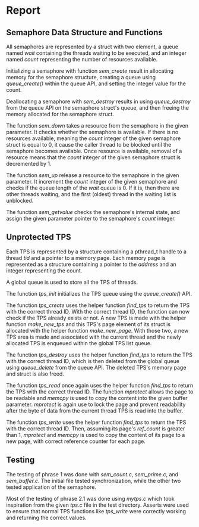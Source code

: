 # Report

## Semaphore Data Structure and Functions
All semaphores are represented by a struct with two element, a
queue named *wait* containing the threads waiting to be executed, 
and an integer named *count* representing the number of resources
available.


Initializing a semaphore with function *sem_create* result in
allocating memory for the semaphore structure, creating a queue
using *queue_create()* within the queue API, and setting
the integer value for the count.


Deallocating a semaphore with *sem_destroy* results in using
*queue_destroy* from the queue API on the semaphore struct's
queue, and then freeing the memory allocated for the
semaphore struct.


The function *sem_down* takes a resource from the semaphore
in the given parameter. It checks whether the semaphore is available.
If there is no resources available, meaning the *count* integer
of the given semaphore struct is equal to 0, it cause the caller thread 
to be blocked until the semaphore becomes available. Once resource is
available, removal of a resource means that the *count* integer
of the given semaphore struct is decremented by 1.


The function *sem_up* release a resource to the semaphore in the 
given parameter. It increment the *count* integer of the given 
semaphore and checks if the queue length of the *wait* queue is
0. If it is, then there are other threads waiting, and the first
(oldest) thread in the waiting list is unblocked.


The function *sem_getvalue* checks the semaphore's internal state, and
assign the given parameter pointer to the semaphore's *count* integer.


## Unprotected TPS
Each TPS is represented by a structure containing a pthread_t handle
to a thread *tid* and a pointer to a memory page. Each memory page is
represented as a structure containing a pointer to the *address* and
an integer representing the count.


A global queue is used to store all the TPS of threads. 


The function *tps_init* initializes the TPS queue using the *queue_create()*
API. 


The function *tps_create* uses the helper function *find_tps* to return
the TPS with the correct thread ID. With the correct thread ID, the function
can now check if the TPS already exists or not. A new TPS is made with
the helper function *make_new_tps* and this TPS's page element of its struct
is allocated with the helper function *make_new_page*. With those two, a new
TPS area is made and associated with the current thread and the newly
allocated TPS is enqueued within the global TPS list queue.


The function *tps_destroy* uses the helper function *find_tps* to return
the TPS with the correct thread ID, which is then deleted from the
global queue using *queue_delete* from the queue API. The deleted
TPS's memory page and struct is also freed.


The function *tps_read* once again uses the helper function *find_tps* to 
return the TPS with the correct thread ID. The function *mprotect* allows
the page to be readable and *memcpy* is used to copy the content into
the given buffer parameter. *mprotect* is again use to lock the page
and prevent readability after the byte of data from the current thread
TPS is read into the buffer.


The function *tps_write* uses the helper function *find_tps* to return
the TPS with the correct thread ID. Then, assuming its page's *ref_count*
is greater than 1, *mprotect* and *memcpy* is used to copy the content
of its page to a new page, with correct reference counter for each page.


## Testing
The testing of phrase 1 was done with *sem_count.c*, *sem_prime.c*,
and *sem_buffer.c*. The initial file tested synchronization, while
the other two tested application of the semaphore.


Most of the testing of phrase 2.1 was done using *mytps.c* which took
inspiration from the given *tps.c* file in the test directory. Asserts
were used to ensure that normal TPS functions like *tps_write* were
correctly working and returning the correct values. 



